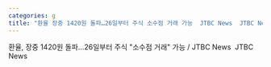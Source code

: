 ```yaml
---
categories: g
title: "환율 장중 1420원 돌파…26일부터 주식 소수점 거래 가능  JTBC News  JTBC News"
---
```

환율, 장중 1420원 돌파…26일부터 주식 "소수점 거래" 가능 / JTBC News&nbsp;&nbsp;JTBC News